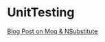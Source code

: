 UnitTesting
===========

[Blog Post on Moq & NSubstitute](https://itenium.be/blog/dotnet/nsubstitute-vs-moq/)
